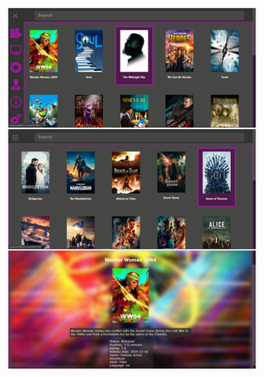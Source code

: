 <img src="banners/banner1.png">
<br>
<img src="banners/banner2.png">
<br>
<img src="banners/banner3.png">
